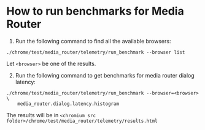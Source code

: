 <!-- Copyright 2016 The Chromium Authors. All rights reserved.
     Use of this source code is governed by a BSD-style license that can be
     found in the LICENSE file.
-->

# How to run benchmarks for Media Router
1. Run the following command to find all the available browsers:

```shell
./chrome/test/media_router/telemetry/run_benchmark --browser list
```

Let `<browser>` be one of the results.

2. Run the following command to get benchmarks for media router dialog latency:

```shell
./chrome/test/media_router/telemetry/run_benchmark --browser=<browser> \
    media_router.dialog.latency.histogram
```

The results will be in
`<chromium src folder>/chrome/test/media_router/telemetry/results.html`
